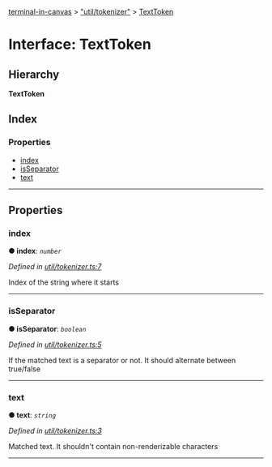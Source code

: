 [terminal-in-canvas](../README.md) > ["util/tokenizer"](../modules/_util_tokenizer_.md) > [TextToken](../interfaces/_util_tokenizer_.texttoken.md)

# Interface: TextToken

## Hierarchy

**TextToken**

## Index

### Properties

* [index](_util_tokenizer_.texttoken.md#index)
* [isSeparator](_util_tokenizer_.texttoken.md#isseparator)
* [text](_util_tokenizer_.texttoken.md#text)

---

## Properties

<a id="index"></a>

###  index

**● index**: *`number`*

*Defined in [util/tokenizer.ts:7](https://github.com/danikaze/terminal-in-canvas/blob/bacbdf6/src/util/tokenizer.ts#L7)*

Index of the string where it starts

___
<a id="isseparator"></a>

###  isSeparator

**● isSeparator**: *`boolean`*

*Defined in [util/tokenizer.ts:5](https://github.com/danikaze/terminal-in-canvas/blob/bacbdf6/src/util/tokenizer.ts#L5)*

If the matched text is a separator or not. It should alternate between true/false

___
<a id="text"></a>

###  text

**● text**: *`string`*

*Defined in [util/tokenizer.ts:3](https://github.com/danikaze/terminal-in-canvas/blob/bacbdf6/src/util/tokenizer.ts#L3)*

Matched text. It shouldn't contain non-renderizable characters

___

